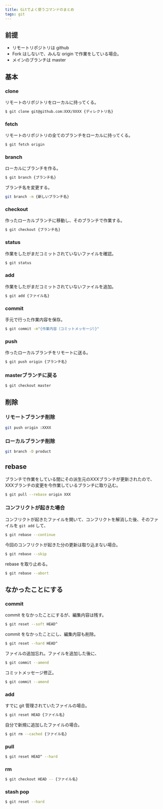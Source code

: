 ```yaml
---
title: Gitでよく使うコマンドのまとめ
tags: git
---
```


## 前提

- リモートリポジトリは github
- Fork はしないで、みんな origin で作業をしている場合。
- メインのブランチは master

## 基本

### clone

リモートのリポジトリをローカルに持ってくる。

```bash
$ git clone git@github.com:XXX/XXXX {ディレクトリ名}
```

### fetch

リモートのリポジトリの全てのブランチをローカルに持ってくる。

```bash
$ git fetch origin
```

### branch

ローカルにブランチを作る。

```bash
$ git branch {ブランチ名}
```

ブランチ名を変更する。

```bash
git branch -m {新しいブランチ名}
```

### checkout

作ったローカルブランチに移動し、そのブランチで作業する。

```bash
$ git checkout {ブランチ名}
```

### status

作業をしたがまだコミットされていないファイルを確認。

```bash
$ git status
```

### add

作業をしたがまだコミットされていないファイルを追加。

```bash
$ git add {ファイル名}
```

### commit

手元で行った作業内容を保存。

```bash
$ git commit -m"{作業内容（コミットメッセージ）}"
```

### push

作ったローカルブランチをリモートに送る。

```bash
$ git push origin {ブランチ名}
```

### masterブランチに戻る

```bash
$ git checkout master
```

## 削除

### リモートブランチ削除

```bash
git push origin :XXXX
```

### ローカルブランチ削除

```bash
git branch -D product
```

## rebase

ブランチで作業をしている間にその派生元のXXXブランチが更新されたので、XXXブランチの変更を今作業しているブランチに取り込む。

```bash
$ git pull --rebase origin XXX
```

### コンフリクトが起きた場合

コンフリクトが起きたファイルを開いて、コンフリクトを解消した後、そのファイルを `git add` して、

```bash
$ git rebase --continue
```

今回のコンフリクトが起きた分の更新は取り込まない場合。

```bash
$ git rebase --skip
```

rebase を取り止める。

```bash
$ git rebase --abort
```

## なかったことにする

### commit

commit をなかったことにするが、編集内容は残す。

```bash
$ git reset --soft HEAD^
```

commit をなかったことにし、編集内容も削除。

```bash
$ git reset --hard HEAD^
```

ファイルの追加忘れ。ファイルを追加した後に、

```bash
$ git commit --amend
```

コミットメッセージ修正。

```bash
$ git commit --amend
```

### add

すでに git 管理されていたファイルの場合。

```bash
$ git reset HEAD {ファイル名}
```

自分で新規に追加したファイルの場合。

```bash
$ git rm --cached {ファイル名}
```

### pull

```bash
$ git reset HEAD^ --hard
```

### rm

```bash
$ git checkout HEAD -- {ファイル名}
```

### stash pop

```bash
$ git reset --hard
```

